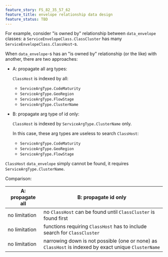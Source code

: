 ```yaml
---
feature_story: FS_82_35_57_62
feature_title: envelope relationship data design
feature_status: TBD
---
```


For example, consider "is owned by" relationship between `data_envelope` classes:
a `ServiceEnvelopeClass.ClassCluster` has many `ServiceEnvelopeClass.ClassHost`-s.

When `data_envelope`-s has an "is owned by" relationship (or the like) with another, there are two approaches:

*   A: propagate all arg types:

    `ClassHost` is indexed by all:

    *   `ServiceArgType.CodeMaturity`
    *   `ServiceArgType.GeoRegion`
    *   `ServiceArgType.FlowStage`
    *   `ServiceArgType.ClusterName`

*   B: propagate arg type of id only:

    `ClassHost` is indexed by `ServiceArgType.ClusterName` only.

    In this case, these arg types are useless to search `ClassHost`:

    *   `ServiceArgType.CodeMaturity`
    *   `ServiceArgType.GeoRegion`
    *   `ServiceArgType.FlowStage`

   `ClassHost` `data_envelope` simply cannot be found, it requires `ServiceArgType.ClusterName`.

Comparison:

| A: propagate all | B: propagate id only                                                                                 |
|------------------|------------------------------------------------------------------------------------------------------|
| no limitation    | no `ClassHost` can be found until `ClassCluster` is found first                                      |
| no limitation    | functions requiring `ClassHost` has to include search for `ClassCluster`                             |
| no limitation    | narrowing down is not possible (one or none) as `ClassHost` is indexed by exact unique `ClusterName` |